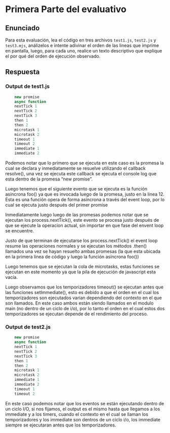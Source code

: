 
# Primera Parte del evaluativo

## Enunciado

Para esta evaluación, lea el código en tres archivos `test1.js`, `test2.js` y `test3.mjs`, análizelos e intente adivinar el orden de las lineas que imprime en pantalla, luego, para cada uno, realice un texto descriptivo que explique el por qué del orden de ejecución observado.

## Respuesta

### Output de test1.js

```javascript
    new promise
    async function
    nextTick 1
    nextTick 2
    nextTick 3
    then 1
    then 2
    microtask 1
    microtask 2
    timeout 1
    timeout 2
    immediate 1
    immediate 2
```

Podemos notar que lo primero que se ejecuta en este caso es la promesa la cual se declara y inmediatamente se resuelve utilizando el callback resolve(), una vez se ejecuta este callback se ejecuta el console log que esta dentro de la promesa “new promise”.

Luego tenemos que el siguiente evento que se ejecuta es la función asíncrona foo() ya que es invocada luego de la promesa, justo en la linea 12. Esta es una función opera de forma asíncrona a través del event loop, por lo cual se ejecuta justo después del primer promise

Inmediatamente luego luego de las promesas podemos notar que se ejecutan los process.nextTick(), este evento se procesa justo después de que se ejecute la operacion actual, sin importar en que fase del envent loop se encuentre.

Justo de que terminan de ejecutarse los process.nextTick() el event loop resume las operaciones normales y se ejecutan los métodos .then() llamados una vez se hayan resuelto ambas promesas (la que esta ubicada en la primera linea de código y luego la función asíncrona foo())

Luego tenemos que se ejecutan la cola de microtasks, estas funciones se ejecutan en este momento ya que la pila de ejecución de javascript esta vacía. 

Luego observamos que los temporizadores timeout() se ejecutan antes que las funciones setImmediate(), esto es debido a que  el orden en el cual los temporizadores son ejecutados varian dependiendo del contexto en el que son llamados. En este caso ambos están siendo llamados en el modulo main (no dentro de un ciclo de i/o), por lo tanto el orden en el cual estos dos temporizadores se ejecutan depende de el rendimiento del proceso.

### Output de test2.js

```javascript
    new promise
    async function
    nextTick 1
    nextTick 2
    nextTick 3
    then 1
    then 2
    microtask 1
    microtask 2
    immediate 1
    immediate 2
    timeout 1
    timeout 2

```

En este caso podemos notar que los eventos se están ejecutando dentro de un ciclo I/O, si nos fijamos, el output es el mismo hasta que llegamos a los immediate y a los timers, cuando el contexto en el cual se llaman los temporizadores y los immediate son dentros de un ciclo i/o, los immediate siempre se ejecutaran antes que los temporizadores.